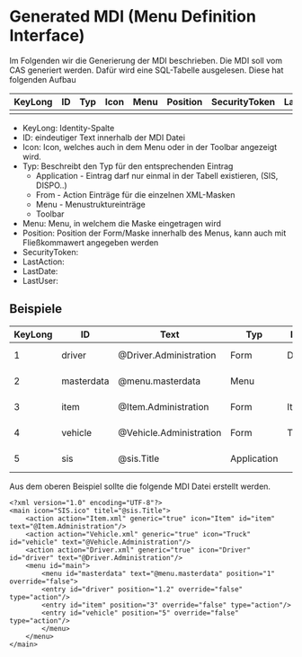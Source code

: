 # Generated MDI (Menu Definition Interface)
Im Folgenden wir die Generierung der MDI beschrieben. Die MDI soll vom CAS generiert werden. Dafür wird eine SQL-Tabelle ausgelesen.
Diese hat folgenden Aufbau

| KeyLong | ID | Typ | Icon | Menu | Position | SecurityToken | LastAction | LastDate | LastUser |
|---------|----|-----|------|------|----------|---------------|------------|----------|----------|
|         |    |     |      |      |          |               |            |          |          |

- KeyLong: Identity-Spalte
- ID: eindeutiger Text innerhalb der MDI Datei
- Icon: Icon, welches auch in dem Menu oder in der Toolbar angezeigt wird.
- Typ: Beschreibt den Typ für den entsprechenden Eintrag
    - Application - Eintrag darf nur einmal in der Tabell existieren, (SIS, DISPO..)
    - From - Action Einträge für die einzelnen XML-Masken
    - Menu - Menustruktureinträge
    - Toolbar
- Menu: Menu, in welchem die Maske eingetragen wird
- Position: Position der Form/Maske innerhalb des Menus, kann auch mit Fließkommawert angegeben werden
- SecurityToken: 
- LastAction:
- LastDate:
- LastUser: 

## Beispiele

| KeyLong | ID | Text | Typ | Icon | Menu | Position | SecurityToken | LastAction | LastDate | LastUser |
|---------|----|----|-----|------|------|----------|---------------|------------|----------|----------|
| 1 | driver |@Driver.Administration | Form | Driver |MasterData | 1.2| zdga6737er87gd6zed | 2 | 21.11.2022 12:23:45 |erlanger |
| 2 | masterdata |@menu.masterdata | Menu| | | 1| h8h7d349hd7e8 | 2 | 21.11.2022 12:34:12 |erlanger |
| 3 | item |@Item.Administration | Form | Item |MasterData | 3| sdferf34534rf4r4 | 2 | 21.11.2022 12:23:45 |erlanger |
| 4 | vehicle |@Vehicle.Administration | Form | Truck |MasterData |5| fsfgerg5t45g4trf3 | 2 | 21.11.2022 12:23:45 |erlanger |
| 5 | sis |@sis.Title | Application | | | | sdhgwg67438fg8r | 2 | 21.11.2022 12:23:45 |erlanger |

Aus dem oberen Beispiel sollte die folgende MDI Datei erstellt werden.


```
<?xml version="1.0" encoding="UTF-8"?>
<main icon="SIS.ico" titel="@sis.Title">
	<action action="Item.xml" generic="true" icon="Item" id="item" text="@Item.Administration"/>
	<action action="Vehicle.xml" generic="true" icon="Truck" id="vehicle" text="@Vehicle.Administration"/>
	<action action="Driver.xml" generic="true" icon="Driver" id="driver" text="@Driver.Administration"/>
	<menu id="main">
	    <menu id="masterdata" text="@menu.masterdata" position="1" override="false">
		<entry id="driver" position="1.2" override="false" type="action"/>
		<entry id="item" position="3" override="false" type="action"/>
		<entry id="vehicle" position="5" override="false" type="action"/>
        </menu>
    </menu>
</main>

```
